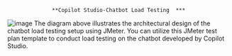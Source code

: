                   **Copilot Studio-Chatbot Load Testing  ***
![image](https://github.com/user-attachments/assets/d7ef371f-a7ff-4091-9f56-b67be181691e)
The diagram above illustrates the architectural design of the chatbot load testing setup using JMeter.
You can utilize this JMeter test plan template to conduct load testing on the chatbot developed by Copilot Studio.
